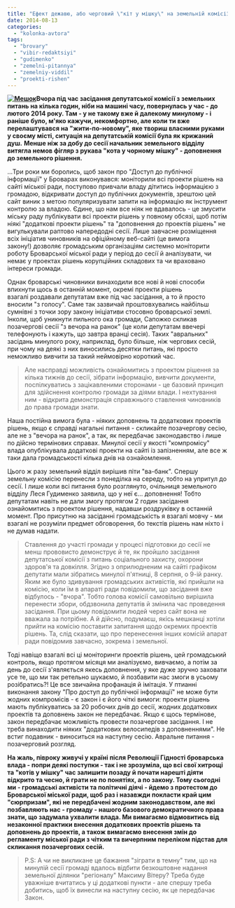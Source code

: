 ```yaml
---
title: "Ефект дежавю, або черговий \"кіт у мішку\" на земельній комісії міськради"
date: 2014-08-13
categories: 
  - "kolonka-avtora"
tags: 
  - "brovary"
  - "vibir-redaktsiyi"
  - "gudimenko"
  - "zemelni-pitannya"
  - "zemelniy-viddil"
  - "proekti-rishen"
---
```


**[![Мешок](https://mpz.brovary.org/wp-content/uploads/2014/08/Meshok.jpg)](https://mpz.brovary.org/wp-content/uploads/2014/08/Meshok.jpg)Вчора **під час засідання депутатської комісії з земельних питань** на кілька годин, ніби на машині часу, повернулась у час - до лютого 2014 року. Там - у не такому вже й далекому минулому - і раніше було, м'яко кажучи, некомфортно, але коли ти вже перелаштувався на "жити-по-новому", яке твориш власними руками у своєму місті, ситуація на депутатській комісії була як крижаний душ.** **Менше ніж за добу до сесії начальник земельного відділу витягла немов фігляр з рукава "кота у чорному мішку" - доповнення до земельного рішення.**

...Три роки ми боролись, щоб закон про "Доступ до публічної інформації" у Броварах виконувався: моніторили всі проекти рішень на сайті міської ради, поступово привчали владу дітитись інформацією з громадою, відкривати доступ до публічних документів, зрештою цей сайт виник з метою популяризувати запити на інформацію як інструмент контролю за владою. Єдине, що нам все ніяк не вдавалось - це змусити міську раду публікувати всі проекти рішень у повному обсязі, щоб потім ніякі "додаткові проекти рішень" та "доповнення до проектів рішень" не вигулькували раптово напередодні сесії. Лише завчасне розміщення всіх ініціатив чиновників на офіційному веб-сайті (це вимога закону!) дозволяє громадським організаціям системно моніторити роботу Броварської міської ради у період до сесії й аналізувати, чи немає у проектах рішень корупційних складових та чи враховано інтереси громади.

Однак броварські чиновники винаходили все нові й нові способи впихнути щось в останній момент, окремі проекти рішень взагалі роздавали депутатам вже під час засідання, а то й просто вносили "з голосу". Саме так зазвичай проштовхувались найбільш сумнівні з точки зору закону ініціативи стосовно броварської землі. Інколи, щоб уникнути пильного ока громади, Сапожко скликав позачергові сесії "з вечора на ранок" (це коли депутатам ввечері телефонують і кажуть, що завтра вранці сесія). Таких "авральних" засідань минулого року, наприклад, було більше, ніж чергових сесій, при чому на деякі з них виносились десятки питань, які просто неможливо вивчити за такий неймовірно короткий час.

> Але насправді можливість ознайомитись з проектом рішення за кілька тижнів до сесії, зібрати інформацію, вивчити документи, поспілкуватись з зацікавленими сторонами - це базовий принцип для здійснення контролю громади за діями влади. І нехтування ним - відкрита демонстрація справжнього ставлення чиновників до права громади знати.

Наша постійна вимога була - ніяких доповнень та додаткових проектів рішень, якщо є справді нагальні питання - скликайте позачергову сесію, але не з "вечора на ранок", а так, як передбачає законодавство і лише по дійсно термінових справах. Минулої сесії у якості "компромісу" влада опублікувала додаткові проекти на сайті із запізненням, але все ж таки дала громадськості кілька днів на ознайомлення.

Цього ж разу земельний відділ вирішив піти "ва-банк". Спершу земельну комісію перенесли з понеділка на середу, тобто на упритул до сесії. І лише коли всі питання було розглянуто, очільниця земельного відділу Леся Гудименко заявила, що у неї є... доповнення! Тобто депутатам навіть не дали змогу протягом 2 годин засідання ознайомитись з проектом рішення, надавши роздруківку в останній момент. Про присутню на засіданні громадськість я взагалі мовчу - ми взагалі не розуміли предмет обговорення, бо текстів рішень нам ніхто і не думав надати.

> Ставлення до участі громади у процесі підготовки до сесії не менш прововисто демонструє й те, як пройшло засідання депутатської комісії з питань соціального захисту, охорони здоров'я та довкілля. Згідно з оприлюдненим на сайті графіком депутати мали зібратись минулої п'ятниці, 8 серпня, о 9-ій ранку. Яким же було здивування громадських активістів, які прийшли на комісію, коли їм в апараті ради повідомили, що засідання вже відбулось - "вчора". Тобто голова комісії самовільно вирішила перенести збори, обдзвонила депутатів й змінила час проведення засідання. При цьому повідомити людей через сайт вона не вважала за потрібне. А й дійсно, подумаєш, якісь мешканці хотіли прийти на комісію поставити запитання щодо окремих проектів рішень. Та, слід сказати, що про перенесення інших комісій апарат ради повідомив завчасно, зокрема і земельної.

Тоді навіщо взагалі всі ці моніторинги проектів рішень, цей громадський контроль, якщо протягом місяця ми аналізуємо, вивчаємо, а потім за день до сесії з'являється якесь доповнення, у яке дуже зручно заховати усе те, що ми так ретельно шукаємо, й позбавити нас змоги в усьому розібратись?! Це все звичайна профанація й імітація. У птианні виконання закону "Про доступ до публічної інформації" не може бути жодних компромісів - є закон і є його чіткі вимоги: проекти рішень мають публікуватись за 20 робочих днів до сесії, жодних додаткових проектів та доповнень закон не передбачає. Якщо є щось термінове, закон передбачає можливість провести позачергове засідання. І не треба винаходити ніяких "додаткових велосипедів з доповненнями". Не встиг подавник - виноситься на наступну сесію. Авральне питання - позачерговий розгляд.

**На жаль, півроку живучі у країні після Революції Гідності броварська влада - попри деякі поступки - так і не зрозуміла, що всі свої хитрощі та "котів у мішку" час залишити позаду й почати нарешті діяти відкрито та чесно, й грати не по понятіях, а по закону. Тому сьогодні ми - громадські активісти та політичні діячі - йдемо з протестом до Броварської міської ради, щоб раз і назавжди покласти край цим "сюрпризам", які не передбачені жодним законодавством, але які позбавляють нас - громаду - нашого базового демократичного права знати, що задумала ухвалити влада. Ми вимагаємо відмовитись від незаконної практики внесення додаткових проектів рішень та доповнень до проектів, а також вимагаємо внесення змін до регламенту міської ради з чітким та вичерпним переліком підстав для скликання позачергових сесій.**

> P.S: А чи не викликане це бажання "зіграти в темну" тим, що на минулій сесії громаді вдалось відбити безкоштовне надання земельної ділянки "регіоналу" Максиму Вітеру? Треба буде уважніше вчитатись у ці додаткові пункти - але спершу треба добитись, щоб їх винесли на наступну сесію, як це передбачає Закон.
